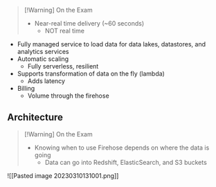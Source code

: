 >[!Warning] On the Exam
> - Near-real time delivery (~60 seconds)
> 	- NOT real time

- Fully managed service to load data for data lakes, datastores, and analytics services
- Automatic scaling
	- Fully serverless, resilient
- Supports transformation of data on the fly (lambda)
	- Adds latency
- Billing
	- Volume through the firehose

## Architecture

>[!Warning] On the Exam
> - Knowing when to use Firehose depends on where the data is going
> 	- Data can go into Redshift, ElasticSearch, and S3 buckets

![[Pasted image 20230310131001.png]]